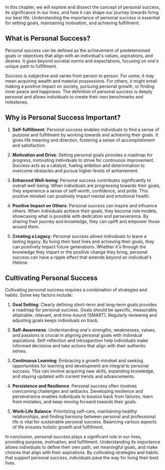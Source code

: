 
In this chapter, we will explore and dissect the concept of personal success, its significance in our lives, and how it can shape our journey towards living our best life. Understanding the importance of personal success is essential for setting goals, maintaining motivation, and achieving fulfillment.

What is Personal Success?
-------------------------

Personal success can be defined as the achievement of predetermined goals or objectives that align with an individual's values, aspirations, and desires. It goes beyond societal norms and expectations, focusing on one's unique path to fulfillment.

Success is subjective and varies from person to person. For some, it may mean acquiring wealth and material possessions. For others, it might entail making a positive impact on society, pursuing personal growth, or finding inner peace and happiness. The definition of personal success is deeply personal and allows individuals to create their own benchmarks and milestones.

Why is Personal Success Important?
----------------------------------

1. **Self-fulfillment**: Personal success enables individuals to find a sense of purpose and fulfillment by working towards and achieving their goals. It gives life meaning and direction, fostering a sense of accomplishment and satisfaction.

2. **Motivation and Drive**: Setting personal goals provides a roadmap for progress, motivating individuals to strive for continuous improvement. Success acts as a catalyst, fueling ambition and determination to overcome obstacles and pursue higher levels of achievement.

3. **Enhanced Well-being**: Personal success contributes significantly to overall well-being. When individuals are progressing towards their goals, they experience a sense of self-worth, confidence, and pride. This positive mindset can positively impact mental and emotional health.

4. **Positive Impact on Others**: Personal success can inspire and influence others. When individuals achieve their goals, they become role models, showcasing what is possible with dedication and perseverance. By sharing their journey and knowledge, they can uplift and empower those around them.

5. **Creating a Legacy**: Personal success allows individuals to leave a lasting legacy. By living their best lives and achieving their goals, they can positively impact future generations. Whether it's through the knowledge they impart or the positive change they bring, personal success can have a ripple effect that extends beyond an individual's lifetime.

Cultivating Personal Success
----------------------------

Cultivating personal success requires a combination of strategies and habits. Some key factors include:

1. **Goal Setting**: Clearly defining short-term and long-term goals provides a roadmap for personal success. Goals should be specific, measurable, attainable, relevant, and time-bound (SMART). Regularly reviewing and adjusting goals keeps individuals on track.

2. **Self-Awareness**: Understanding one's strengths, weaknesses, values, and passions is crucial in aligning personal goals with individual aspirations. Self-reflection and introspection help individuals make informed decisions and take actions that align with their authentic selves.

3. **Continuous Learning**: Embracing a growth mindset and seeking opportunities for learning and development are integral to personal success. This can involve acquiring new skills, expanding knowledge, and staying updated with current trends and advancements.

4. **Persistence and Resilience**: Personal success often involves overcoming challenges and setbacks. Developing resilience and perseverance enables individuals to bounce back from failures, learn from mistakes, and keep moving forward towards their goals.

5. **Work-Life Balance**: Prioritizing self-care, maintaining healthy relationships, and finding harmony between personal and professional life is vital for sustainable personal success. Balancing various aspects of life ensures holistic growth and fulfillment.

In conclusion, personal success plays a significant role in our lives, providing purpose, motivation, and fulfillment. Understanding its importance allows individuals to define their own path, set meaningful goals, and make choices that align with their aspirations. By cultivating strategies and habits that support personal success, individuals pave the way for living their best lives.
